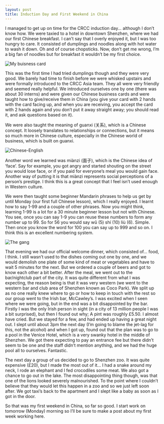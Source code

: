 ```yaml
---
layout: post
title: Induction Day and First Weekend in China
---
```


I managed to get up on time for the CRCC induction day… although I don’t know how. We were taxied to a hotel in downtown Shenzhen, where we had our first Chinese breakfast. I can’t say that I overly enjoyed it, but I was too hungry to care. It consisted of dumplings and noodles along with hot water to wash it down. Oh and of course chopsticks. Now, don’t get me wrong, I’m a big fan of noodles but for breakfast it wouldn’t be my first choice.

![My buisness card](http://cormacquinn.com/wp-content/uploads/2014/08/Business-Card-300x168.jpg "My business card")

This was the first time I had tried dumplings though and they were very good. We barely had time to finish before we were whisked upstairs and were formally introduced to the CRCC Asia team. They all were very friendly and seemed really helpful. We introduced ourselves one by one (there was about 30 interns) and were given our Chinese business cards and were taught how to give/receive them in China (you give your card with 2 hands with the card facing up, and when you are receiving, you accept the card with 2 hands again and you don’t put it away straight away; you should read it, and ask questions based on it).

We were also taught the meaning of guanxi (关系), which is a Chinese concept. It loosely translates to relationships or connections, but it means so much more in Chinese culture, especially in the Chinese world of business, which is built on guanxi.

![Chinese-English](http://cormacquinn.com/wp-content/uploads/2014/07/Chinese-English-300x168.jpg "Chinese-English; A sign in the lift of my apartment.")

Another word we learned was miànzi (面子), which is the Chinese idea of ‘face’. Say for example, you got angry and started shouting on the street you would lose face, or if you paid for everyone’s meal you would gain face. Another way of putting it is that miànzi represents social perceptions of a person’s prestige. I think this is a great concept that I feel isn’t used enough in Western culture.

We were then taught some beginner Mandarin phrases to help us get by until Monday (our first full Chinese lesson), which I really enjoyed. I learnt how to say 1-99 and a couple of other phrases. Now you might think, learning 1-99 is a lot for a 30 minute beginner lesson but not with Chinese. You see, once you can say 1-9 you can reuse these numbers to form any number up to 99. So for 56 you would say wǔ (5) shí (10) liù (6). Simple. Then once you know the word for 100 you can say up to 999 and so on. I think this is an excellent numbering system.

![The gang](http://cormacquinn.com/wp-content/uploads/2014/08/All-of-the-interns-300x225.jpg "Our intern group")

That evening we had our official welcome dinner, which consisted of… food, I think. I still wasn’t used to the dishes coming out one by one, and we would demolish one plate of some kind of meat or vegetables and have to wait 5 minutes for the next. But we ordered a couple of beers and got to know each other a bit better. After the meal, we went out to the bar/nightclub part of the city. It was quite different from what I was expecting, the reason being is that it was very western (we went to the western bar and club area of Shenzhen known as Coco Park). We split up as no one really knew where to go or how to keep in touch with the rest so our group went to the Irish bar, McCawley’s. I was excited when I seen where we were going, but in the end was a bit disappointed by the bar. Firstly I was the only Irish person in sight (in a city of 13 million people I was a bit surprised), but then I found out why; A pint was roughly £5.50. I almost have cried. But we stayed for a few, and had ended up having a great night out. I slept until about 3pm the next day (I’m going to blame the jet-lag for this, not the alcohol) and when I got up, found out that the plan was to go to a pool in the Venice Hotel, which is a very swanky hotel in the middle of Shenzhen. We got there expecting to pay an entrance fee but there didn’t seem to be one and the staff didn’t mention anything, and we had the huge pool all to ourselves. Fantastic.

The next day a group of us decided to go to Shenzhen zoo. It was quite expensive (£20), but I made the most out of it… I had a snake around my neck, I rode an elephant and I fed crocodiles some meat. We also got a chance to go out in the lake. The most disappointing thing though, was that one of the lions looked severely malnourished. To the point where I couldn’t believe that they would let this happen in a zoo and so we just left soon after. We got taxi’s back to the apartment and I slept like a baby as soon as I got in the door.

So that was my first weekend in China, so far so good. I start work on tomorrow (Monday) morning so I’ll be sure to make a post about my first week working here.
